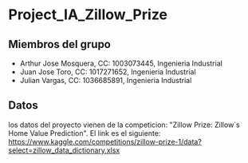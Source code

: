 # Project_IA_Zillow_Prize
## Miembros del grupo 

- Arthur Jose Mosquera, CC: 1003073445, Ingenieria Industrial
- Juan Jose Toro, CC: 1017271652, Ingenieria Industrial
- Julian Vargas, CC: 1036685891, Ingenieria Industrial

## Datos

los datos del proyecto vienen de la competicion: "Zillow Prize: Zillow´s Home Value Prediction". El link es el siguiente: https://www.kaggle.com/competitions/zillow-prize-1/data?select=zillow_data_dictionary.xlsx

